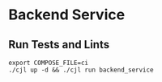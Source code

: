 # Backend Service

## Run Tests and Lints

```
export COMPOSE_FILE=ci
./cjl up -d && ./cjl run backend_service
```
